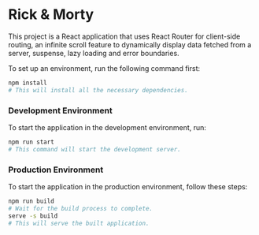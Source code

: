 # Rick & Morty

This project is a React application that uses React Router for client-side routing, an infinite scroll feature to dynamically display data fetched from a server, suspense, lazy loading and error boundaries.

To set up an environment, run the following command first:

```bash
npm install
# This will install all the necessary dependencies.
```

### Development Environment

To start the application in the development environment, run:

```bash
npm run start
# This command will start the development server.
```

### Production Environment

To start the application in the production environment, follow these steps:

```bash
npm run build
# Wait for the build process to complete.
serve -s build
# This will serve the built application.
```
